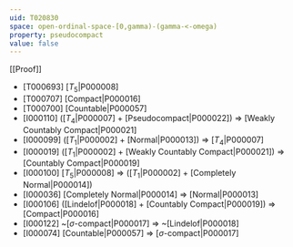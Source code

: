 ```yaml
---
uid: T020830
space: open-ordinal-space-[0,gamma)-(gamma-<-omega)
property: pseudocompact
value: false
---
```

[[Proof]]

* [T000693] [$T_5$|P000008]
* [T000707] [Compact|P000016]
* [T000700] [Countable|P000057]
* [I000110] ([$T_4$|P000007] + [Pseudocompact|P000022]) => [Weakly Countably Compact|P000021]
* [I000099] ([$T_1$|P000002] + [Normal|P000013]) => [$T_4$|P000007]
* [I000019] ([$T_1$|P000002] + [Weakly Countably Compact|P000021]) => [Countably Compact|P000019]
* [I000100] [$T_5$|P000008] => ([$T_1$|P000002] + [Completely Normal|P000014])
* [I000036] [Completely Normal|P000014] => [Normal|P000013]
* [I000106] ([Lindelof|P000018] + [Countably Compact|P000019]) => [Compact|P000016]
* [I000122] ~[$\sigma$-compact|P000017] => ~[Lindelof|P000018]
* [I000074] [Countable|P000057] => [$\sigma$-compact|P000017]

